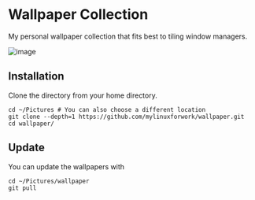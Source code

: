 # Wallpaper Collection

My personal wallpaper collection that fits best to tiling window managers.

![image](https://github.com/user-attachments/assets/9f94272d-7278-4599-801c-8b104ca746c8)

## Installation

Clone the directory from your home directory.

```
cd ~/Pictures # You can also choose a different location
git clone --depth=1 https://github.com/mylinuxforwork/wallpaper.git
cd wallpaper/
```
## Update

You can update the wallpapers with

```
cd ~/Pictures/wallpaper
git pull
```
